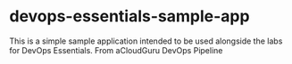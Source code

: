 # devops-essentials-sample-app

This is a simple sample application intended to be used alongside the labs for DevOps Essentials.
From aCloudGuru DevOps Pipeline
